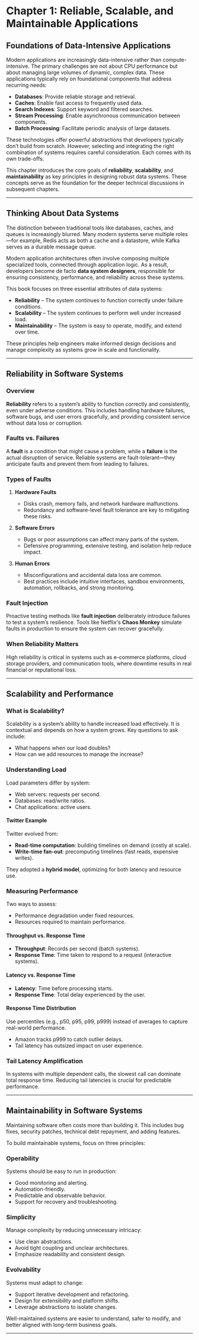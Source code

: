 # Chapter 1: Reliable, Scalable, and Maintainable Applications

## Foundations of Data-Intensive Applications

Modern applications are increasingly data-intensive rather than compute-intensive. The primary challenges are not about CPU performance but about managing large volumes of dynamic, complex data. These applications typically rely on foundational components that address recurring needs:

- **Databases**: Provide reliable storage and retrieval.
- **Caches**: Enable fast access to frequently used data.
- **Search Indexes**: Support keyword and filtered searches.
- **Stream Processing**: Enable asynchronous communication between components.
- **Batch Processing**: Facilitate periodic analysis of large datasets.

These technologies offer powerful abstractions that developers typically don’t build from scratch. However, selecting and integrating the right combination of systems requires careful consideration. Each comes with its own trade-offs.

This chapter introduces the core goals of **reliability**, **scalability**, and **maintainability** as key principles in designing robust data systems. These concepts serve as the foundation for the deeper technical discussions in subsequent chapters.

---

## Thinking About Data Systems

The distinction between traditional tools like databases, caches, and queues is increasingly blurred. Many modern systems serve multiple roles—for example, Redis acts as both a cache and a datastore, while Kafka serves as a durable message queue.

Modern application architectures often involve composing multiple specialized tools, connected through application logic. As a result, developers become de facto **data system designers**, responsible for ensuring consistency, performance, and reliability across these systems.

This book focuses on three essential attributes of data systems:

- **Reliability** – The system continues to function correctly under failure conditions.
- **Scalability** – The system continues to perform well under increased load.
- **Maintainability** – The system is easy to operate, modify, and extend over time.

These principles help engineers make informed design decisions and manage complexity as systems grow in scale and functionality.

---

## Reliability in Software Systems

### Overview

**Reliability** refers to a system’s ability to function correctly and consistently, even under adverse conditions. This includes handling hardware failures, software bugs, and user errors gracefully, and providing consistent service without data loss or corruption.

### Faults vs. Failures

A **fault** is a condition that might cause a problem, while a **failure** is the actual disruption of service. Reliable systems are fault-tolerant—they anticipate faults and prevent them from leading to failures.

### Types of Faults

1. **Hardware Faults**
   - Disks crash, memory fails, and network hardware malfunctions.
   - Redundancy and software-level fault tolerance are key to mitigating these risks.

2. **Software Errors**
   - Bugs or poor assumptions can affect many parts of the system.
   - Defensive programming, extensive testing, and isolation help reduce impact.

3. **Human Errors**
   - Misconfigurations and accidental data loss are common.
   - Best practices include intuitive interfaces, sandbox environments, automation, rollbacks, and strong monitoring.

### Fault Injection

Proactive testing methods like **fault injection** deliberately introduce failures to test a system’s resilience. Tools like Netflix's **Chaos Monkey** simulate faults in production to ensure the system can recover gracefully.

### When Reliability Matters

High reliability is critical in systems such as e-commerce platforms, cloud storage providers, and communication tools, where downtime results in real financial or reputational loss.

---

## Scalability and Performance

### What is Scalability?

Scalability is a system’s ability to handle increased load effectively. It is contextual and depends on how a system grows. Key questions to ask include:
- What happens when our load doubles?
- How can we add resources to manage the increase?

### Understanding Load

Load parameters differ by system:
- Web servers: requests per second.
- Databases: read/write ratios.
- Chat applications: active users.

#### Twitter Example

Twitter evolved from:
- **Read-time computation**: building timelines on demand (costly at scale).
- **Write-time fan-out**: precomputing timelines (fast reads, expensive writes).

They adopted a **hybrid model**, optimizing for both latency and resource use.

### Measuring Performance

Two ways to assess:
- Performance degradation under fixed resources.
- Resources required to maintain performance.

#### Throughput vs. Response Time

- **Throughput**: Records per second (batch systems).
- **Response Time**: Time taken to respond to a request (interactive systems).

#### Latency vs. Response Time

- **Latency**: Time before processing starts.
- **Response Time**: Total delay experienced by the user.

#### Response Time Distribution

Use percentiles (e.g., p50, p95, p99, p999) instead of averages to capture real-world performance.

- Amazon tracks p999 to catch outlier delays.
- Tail latency has outsized impact on user experience.

### Tail Latency Amplification

In systems with multiple dependent calls, the slowest call can dominate total response time. Reducing tail latencies is crucial for predictable performance.

---

## Maintainability in Software Systems

Maintaining software often costs more than building it. This includes bug fixes, security patches, technical debt repayment, and adding features.

To build maintainable systems, focus on three principles:

### Operability

Systems should be easy to run in production:
- Good monitoring and alerting.
- Automation-friendly.
- Predictable and observable behavior.
- Support for recovery and troubleshooting.

### Simplicity

Manage complexity by reducing unnecessary intricacy:
- Use clean abstractions.
- Avoid tight coupling and unclear architectures.
- Emphasize readability and consistent design.

### Evolvability

Systems must adapt to change:
- Support iterative development and refactoring.
- Design for extensibility and platform shifts.
- Leverage abstractions to isolate changes.

Well-maintained systems are easier to understand, safer to modify, and better aligned with long-term business goals.

---
